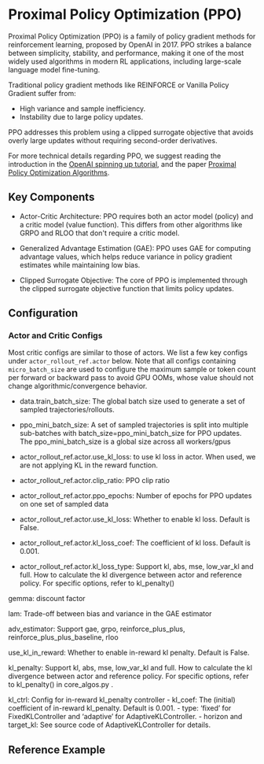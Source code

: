 # Proximal Policy Optimization (PPO)

Proximal Policy Optimization (PPO) is a family of policy gradient methods for reinforcement learning, proposed by OpenAI in 2017. PPO strikes a balance between simplicity, stability, and performance, making it one of the most widely used algorithms in modern RL applications, including large-scale language model fine-tuning.

Traditional policy gradient methods like REINFORCE or Vanilla Policy Gradient suffer from:

- High variance and sample inefficiency.
- Instability due to large policy updates.

PPO addresses this problem using a clipped surrogate objective that avoids overly large updates without requiring second-order derivatives.

For more technical details regarding PPO, we suggest reading the introduction in the [OpenAI spinning up tutorial](https://spinningup.openai.com/en/latest/algorithms/ppo.html), and the paper [Proximal Policy Optimization Algorithms](https://arxiv.org/abs/1707.06347).

## Key Components

- Actor-Critic Architecture: PPO requires both an actor model (policy) and a critic model (value function). This differs from other algorithms like GRPO and RLOO that don't require a critic model.

- Generalized Advantage Estimation (GAE): PPO uses GAE for computing advantage values, which helps reduce variance in policy gradient estimates while maintaining low bias.

- Clipped Surrogate Objective: The core of PPO is implemented through the clipped surrogate objective function that limits policy updates.

## Configuration

### Actor and Critic Configs

Most critic configs are similar to those of actors. We list a few key configs under `actor_rollout_ref.actor` below. Note that all configs containing `micro_batch_size` are used to configure the maximum sample or token count per forward or backward pass to avoid GPU OOMs, whose value should not change algorithmic/convergence behavior.

- data.train_batch_size: The global batch size used to generate a set of sampled trajectories/rollouts.

- ppo_mini_batch_size: A set of sampled trajectories is split into multiple sub-batches with batch_size=ppo_mini_batch_size for PPO updates. The ppo_mini_batch_size is a global size across all workers/gpus

- actor_rollout_ref.actor.use_kl_loss: to use kl loss in actor. When used, we are not applying KL in the reward function.

- actor_rollout_ref.actor.clip_ratio: PPO clip ratio

- actor_rollout_ref.actor.ppo_epochs: Number of epochs for PPO updates on one set of sampled data

- actor_rollout_ref.actor.use_kl_loss: Whether to enable kl loss. Default is False.

- actor_rollout_ref.actor.kl_loss_coef: The coefficient of kl loss. Default is 0.001.

- actor_rollout_ref.actor.kl_loss_type: Support kl, abs, mse, low_var_kl and full. How to calculate the kl divergence between actor and reference policy. For
specific options, refer to kl_penalty()

gemma: discount factor

lam: Trade-off between bias and variance in the GAE estimator

adv_estimator: Support gae, grpo, reinforce_plus_plus, reinforce_plus_plus_baseline, rloo

use_kl_in_reward: Whether to enable in-reward kl penalty. Default is False.

kl_penalty: Support kl, abs, mse, low_var_kl and full. How to calculate the kl divergence between actor and reference policy. For specific options, refer to kl_penalty() in core_algos.py .

kl_ctrl: Config for in-reward kl_penalty controller - kl_coef: The (initial) coefficient of in-reward kl_penalty. Default is 0.001. - type: ‘fixed’ for FixedKLController and ‘adaptive’ for AdaptiveKLController. - horizon and target_kl: See source code of AdaptiveKLController for details.








## Reference Example

